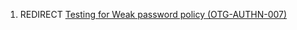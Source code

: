 1.  REDIRECT [Testing for Weak password policy
    (OTG-AUTHN-007)](Testing_for_Weak_password_policy_\(OTG-AUTHN-007\) "wikilink")